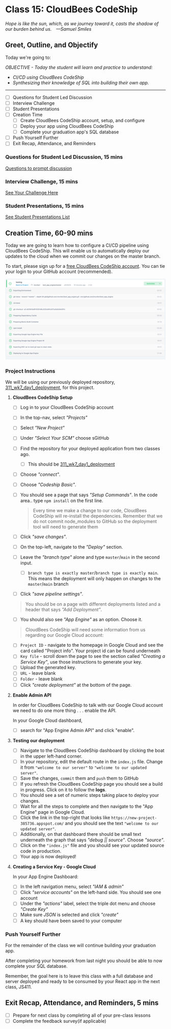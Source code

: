 # Class 15: CloudBees CodeShip

<!-- ! HIDE FROM STUDENT; INSTRUCTOR ONLY CONTENT -->
<!-- ## Instructor Only Content - HIDE FROM STUDENTS -->
<!-- cp workspace/resources/classOutlineTemplate.md docs/module- -->

<!-- ! END INSTRUCTOR ONLY CONTENT -->

*Hope is like the sun, which, as we journey toward it, casts the shadow of our burden behind us. —Samuel Smiles*

## Greet, Outline, and Objectify

<!-- SMART: Specific, Measurable, Attainable, Relevant, and Timely. -->
<!-- https://examples.yourdictionary.com/well-written-examples-of-learning-objectives.html -->

Today we're going to:
  
*OBJECTIVE - Today the student will learn and practice to understand:*

* *CI/CD using CloudBees CodeShip*
* *Synthesizing their knowledge of SQL into building their own app.*

*****

- [ ] Questions for Student Led Discussion
- [ ] Interview Challenge
- [ ] Student Presentations
- [ ] Creation Time
    * [ ] Create CloudBees CodeShip account, setup, and configure
    * [ ] Deploy your app using CloudBees CodeShip
    * [ ] Complete your graduation app's SQL database
- [ ] Push Yourself Further
- [ ] Exit Recap, Attendance, and Reminders

### Questions for Student Led Discussion, 15 mins
<!-- This section should be structured with the 5E model: https://lesley.edu/article/empowering-students-the-5e-model-explained -->

[Questions to prompt discussion](./../additionalResources/questionsForDiscussion/qfd-class-15.md)

### Interview Challenge, 15 mins
<!-- The last two E happen here: elaborate and evaluate  -->
<!-- this sections should have a challenge that can be solved with the skills they've learned since their last class. -->
<!-- ! HIDDEN CONTENT: INSTRUCTOR ONLY -->
[See Your Challenge Here](./../additionalResources/interviewChallenges.md)
<!-- ! END HIDDEN CONTENT: INSTRUCTOR ONLY -->

### Student Presentations, 15 mins

[See Student Presentations List](./../additionalResources/studentPresentations.md)

## Creation Time, 60-90 mins

Today we are going to learn how to configure a CI/CD pipeline using CloudBees CodeShip. This will enable us to automatically deploy our updates to the cloud when we commit our changes on the master branch.

To start, please sign up for a [free CloudBees CodeShip account](https://codeship.com/). You can tie your login to your GitHub account (recommended).

![codeship-deployment-log](./../images/codeship-deployment-log.png)

### Project Instructions

We will be using our previously deployed repository, [311_wk7_day1_deployment](https://github.com/AustinCodingAcademy/311_wk7_day1_deployment), for this project.

1. **CloudBees CodeShip Setup**

    - [ ] Log in to your CloudBees CodeShip account
    - [ ] In the top-nav, select *"Projects"*
    - [ ] Select *"New Project"*
    - [ ] Under *"Select Your SCM"* choose sGitHub
    - [ ] Find the repository for your deployed application from two classes ago.
        *  [ ] This should be [311_wk7_day1_deployment](https://github.com/AustinCodingAcademy/311_wk7_day1_deployment)
    - [ ] Choose *"connect"*.
    - [ ] Choose *"Codeship Basic"*.
    - [ ] You should see a page that says *"Setup Commands"*. In the code area.. type `npm install` on the first line.
        
        > Every time we make a change to our code, CloudBees CodeShip will re-install the dependencies. Remember that we do not commit node_modules to GitHub so the deployment tool will need to generate them

    - [ ] Click *"save changes"*.
    - [ ] On the top-left, navigate to the *"Deploy"* section.
    - [ ] Leave the *"branch type"* alone and type `master`/`main` in the second input.
        *  [ ] `branch type is exactly master`/`branch type is exactly main`. This means the deployment will only happen on changes to the `master`/`main` branch
    - [ ] Click *"save pipeline settings"*.
    
    > You should be on a page with different deployments listed and a header that says *"Add Deployment"*.

    - [ ] You should also see *"App Engine"* as an option. Choose it.
    
    > CloudBees CodeShip will need some information from us regarding our Google Cloud account:

    - [ ] `Project ID` - navigate to the homepage in Google Cloud and see the card called "Project info". Your project id can be found underneath
    - [ ] `Key file` - scroll down the page to see the section called *"Creating a Service Key"*, use those instructions to generate your key.
    - [ ] Upload the generated key.
    - [ ] `URL` - leave blank
    - [ ] `Folder` - leave blank
    - [ ] Click *"create deployment"* at the bottom of the page.

2. **Enable Admin API**

    In order for CloudBees CodeShip to talk with our Google Cloud account we need to do one more thing . . . enable the API.

    In your Google Cloud dashboard,

    - [ ] search for "App Engine Admin API" and click "enable".

3. **Testing our deployment**

    - [ ] Navigate to the CloudBees CodeShip dashboard by clicking the boat in the upper left-hand corner.
    - [ ] In your repository, edit the default route in the `index.js` file. Change it from `"welcome to our server"` to `"welcome to our updated server"`.
    - [ ] Save the changes, `commit` them and `push` them to GitHub
    - [ ] If you refresh the CloudBees CodeShip page you should see a build in progress. Click on it to follow the **logs**.
    - [ ] You should see a set of numeric steps taking place to deploy your changes.
    - [ ] Wait for all the steps to complete and then navigate to the "App Engine" page in Google Cloud.
    - [ ] Click the link in the top-right that looks like `https://new-project-385736.appspot.com/` and you should see the text `"welcome to our updated server"`.
    - [ ] Additionally, on that dashboard there should be small text underneath the graph that says *"debug || source"*. Choose *"source"*.
    - [ ] Click on the `"index.js"` file and you should see your updated source code in production.
    - [ ] Your app is now deployed!

4. **Creating a Service Key - Google Cloud**

    In your App Engine Dashboard:

    - [ ] In the left navigation menu, select *"IAM & admin"*
    - [ ] Click *"service accounts"* on the left-hand side. You should see one account
    - [ ] Under the *"actions"* label, select the triple dot menu and choose *"Create Key"*
    - [ ] Make sure *JSON* is selected and click *"create"*
    - [ ] A key should have been saved to your computer

### Push Yourself Further

For the remainder of the class we will continue building your graduation app.

After completing your homework from last night you should be able to now complete your SQL database.

Remember, the goal here is to leave this class with a full database and server deployed and ready to be consumed by your React app in the next class, JS411.


## Exit Recap, Attendance, and Reminders, 5 mins

- [ ] Prepare for next class by completing all of your pre-class lessons
- [ ] Complete the feedback survey(if applicable)

<!-- <iframe id="openedx-zollege" src="https://openedx.zollege.com/feedback" style="width: 100%; height: 500px; border: 0">Browser not compatible.</iframe>
<script src="https://openedx.zollege.com/assets/index.js" type="application/javascript"></script> -->

<!-- TODO Create 3 question exit questions -->

<!-- TODO INSERT Student Feedback From -->

<!-- TODO INSERT *HIDDEN* Instructor Feedback Form -->
